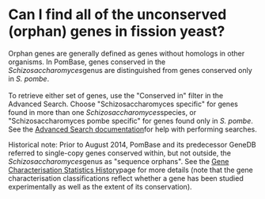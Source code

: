 # Can I find all of the unconserved (orphan) genes in fission yeast?
<!-- pombase_categories: Genome Statistics and Lists,Querying/Searching -->

Orphan genes are generally defined as genes without homologs in other
organisms. In PomBase, genes conserved in the *Schizosaccharomyces*genus
are distinguished from genes conserved only in *S. pombe*.\
\
To retrieve either set of genes, use the "Conserved in" filter in the
Advanced Search. Choose "Schizosaccharomyces specific" for genes found
in more than one *Schizosaccharomyces*species, or "Schizosaccharomyces
pombe specific" for genes found only in *S. pombe*. See the [Advanced Search documentation](/documentation/advanced-search-documentation)for
help with performing searches.

Historical note: Prior to August 2014, PomBase and its predecessor
GeneDB referred to single-copy genes conserved within, but not outside,
the *Schizosaccharomyces*genus as "sequence orphans". See the [Gene Characterisation Statistics History](/status/gene-characterisation-statistics-history)page for more
details (note that the gene characterisation classifications reflect
whether a gene has been studied experimentally as well as the extent of
its conservation).

